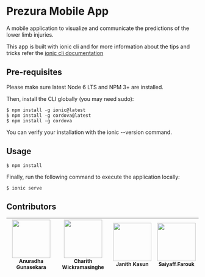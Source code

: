 # Prezura Mobile App

A mobile application to visualize and communicate the predictions of the lower limb injuries.

This app is built with ionic cli and for more information about the tips and tricks refer the [ionic cli documentation](https://ionicframework.com/docs/cli/)

## Pre-requisites

Please make sure latest Node 6 LTS and NPM 3+ are installed.

Then, install the CLI globally (you may need sudo):

```
$ npm install -g ionic@latest
$ npm install -g cordova@latest
$ npm install -g cordova
```

You can verify your installation with the ionic --version command.

## Usage

```
$ npm install
```

Finally, run the following command to execute the application locally:

```
$ ionic serve
```
## Contributors

<!-- ALL-CONTRIBUTORS-LIST:START - Do not remove or modify this section -->
 [<img src="https://avatars0.githubusercontent.com/u/24251976?s=400&v=4" width="100px;"/><br /><sub>Anuradha Gunasekara</sub>][anuradha-profile]| [<img src="https://avatars0.githubusercontent.com/u/19856069?s=400&v=4" width="100px;"/><br /><sub>Charith Wickramasinghe</sub>][charith-profile]| [<img src="https://avatars0.githubusercontent.com/u/19645544?s=400&v=4" width="100px;"/><br /><sub>Janith Kasun</sub>][janith-profile]|[<img src="https://avatars0.githubusercontent.com/u/17147255?s=400&v=4" width="100px;"/><br /><sub>Saiyaff Farouk</sub>][saiyaff-profile]|
| :---: | :---: | :---: | :---: |
<!-- ALL-CONTRIBUTORS-LIST:END -->


[anuradha-profile]: https://github.com/sanuradhag
[charith-profile]: https://github.com/CharithW
[janith-profile]: https://github.com/jkasun
[saiyaff-profile]: https://github.com/saiyaf
